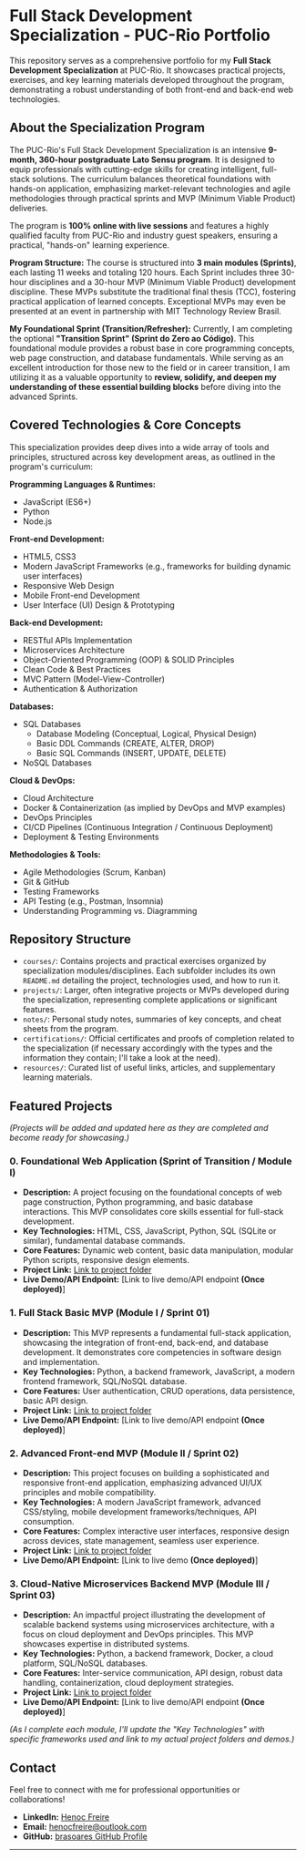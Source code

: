 # Full Stack Development Specialization - PUC-Rio Portfolio

This repository serves as a comprehensive portfolio for my **Full Stack Development Specialization** at PUC-Rio. It showcases practical projects, exercises, and key learning materials developed throughout the program, demonstrating a robust understanding of both front-end and back-end web technologies.

## About the Specialization Program

The PUC-Rio's Full Stack Development Specialization is an intensive **9-month, 360-hour postgraduate Lato Sensu program**. It is designed to equip professionals with cutting-edge skills for creating intelligent, full-stack solutions. The curriculum balances theoretical foundations with hands-on application, emphasizing market-relevant technologies and agile methodologies through practical sprints and MVP (Minimum Viable Product) deliveries.

The program is **100% online with live sessions** and features a highly qualified faculty from PUC-Rio and industry guest speakers, ensuring a practical, "hands-on" learning experience.

**Program Structure:**
The course is structured into **3 main modules (Sprints)**, each lasting 11 weeks and totaling 120 hours. Each Sprint includes three 30-hour disciplines and a 30-hour MVP (Minimum Viable Product) development discipline. These MVPs substitute the traditional final thesis (TCC), fostering practical application of learned concepts. Exceptional MVPs may even be presented at an event in partnership with MIT Technology Review Brasil.

**My Foundational Sprint (Transition/Refresher):**
Currently, I am completing the optional **"Transition Sprint" (Sprint do Zero ao Código)**. This foundational module provides a robust base in core programming concepts, web page construction, and database fundamentals. While serving as an excellent introduction for those new to the field or in career transition, I am utilizing it as a valuable opportunity to **review, solidify, and deepen my understanding of these essential building blocks** before diving into the advanced Sprints.

## Covered Technologies & Core Concepts

This specialization provides deep dives into a wide array of tools and principles, structured across key development areas, as outlined in the program's curriculum:

**Programming Languages & Runtimes:**
* JavaScript (ES6+) 
* Python 
* Node.js

**Front-end Development:**
* HTML5, CSS3 
* Modern JavaScript Frameworks (e.g., frameworks for building dynamic user interfaces)
* Responsive Web Design
* Mobile Front-end Development 
* User Interface (UI) Design & Prototyping 

**Back-end Development:**
* RESTful APIs Implementation
* Microservices Architecture 
* Object-Oriented Programming (OOP) & SOLID Principles 
* Clean Code & Best Practices
* MVC Pattern (Model-View-Controller)
* Authentication & Authorization

**Databases:**
* SQL Databases 
    * Database Modeling (Conceptual, Logical, Physical Design) 
    * Basic DDL Commands (CREATE, ALTER, DROP) 
    * Basic SQL Commands (INSERT, UPDATE, DELETE) 
* NoSQL Databases

**Cloud & DevOps:**
* Cloud Architecture 
* Docker & Containerization (as implied by DevOps and MVP examples)
* DevOps Principles
* CI/CD Pipelines (Continuous Integration / Continuous Deployment)
* Deployment & Testing Environments

**Methodologies & Tools:**
* Agile Methodologies (Scrum, Kanban)
* Git & GitHub
* Testing Frameworks
* API Testing (e.g., Postman, Insomnia)
* Understanding Programming vs. Diagramming

## Repository Structure

* `courses/`: Contains projects and practical exercises organized by specialization modules/disciplines. Each subfolder includes its own `README.md` detailing the project, technologies used, and how to run it.
* `projects/`: Larger, often integrative projects or MVPs developed during the specialization, representing complete applications or significant features.
* `notes/`: Personal study notes, summaries of key concepts, and cheat sheets from the program.
* `certifications/`: Official certificates and proofs of completion related to the specialization (if necessary accordingly with the types and the information they contain; I'll take a look at the need).
* `resources/`: Curated list of useful links, articles, and supplementary learning materials.

## Featured Projects

*(Projects will be added and updated here as they are completed and become ready for showcasing.)*

### 0. Foundational Web Application (Sprint of Transition / Module I)
* **Description:** A project focusing on the foundational concepts of web page construction, Python programming, and basic database interactions. This MVP consolidates core skills essential for full-stack development.
* **Key Technologies:** HTML, CSS, JavaScript, Python, SQL (SQLite or similar), fundamental database commands.
* **Core Features:** Dynamic web content, basic data manipulation, modular Python scripts, responsive design elements.
* **Project Link:** [Link to project folder](projects/sprint1-foundational-web-app/README.md)
* **Live Demo/API Endpoint:** [Link to live demo/API endpoint **(Once deployed)**]

### 1. Full Stack Basic MVP (Module I / Sprint 01)
* **Description:** This MVP represents a fundamental full-stack application, showcasing the integration of front-end, back-end, and database development. It demonstrates core competencies in software design and implementation.
* **Key Technologies:** Python, a backend framework, JavaScript, a modern frontend framework, SQL/NoSQL database.
* **Core Features:** User authentication, CRUD operations, data persistence, basic API design.
* **Project Link:** [Link to project folder](projects/sprint1-basic-fullstack-mvp/README.md)
* **Live Demo/API Endpoint:** [Link to live demo/API endpoint **(Once deployed)**]

### 2. Advanced Front-end MVP (Module II / Sprint 02)
* **Description:** This project focuses on building a sophisticated and responsive front-end application, emphasizing advanced UI/UX principles and mobile compatibility.
* **Key Technologies:** A modern JavaScript framework, advanced CSS/styling, mobile development frameworks/techniques, API consumption.
* **Core Features:** Complex interactive user interfaces, responsive design across devices, state management, seamless user experience.
* **Project Link:** [Link to project folder](projects/sprint2-advanced-frontend-mvp/README.md)
* **Live Demo/API Endpoint:** [Link to live demo **(Once deployed)**]

### 3. Cloud-Native Microservices Backend MVP (Module III / Sprint 03)
* **Description:** An impactful project illustrating the development of scalable backend systems using microservices architecture, with a focus on cloud deployment and DevOps principles. This MVP showcases expertise in distributed systems.
* **Key Technologies:** Python, a backend framework, Docker, a cloud platform, SQL/NoSQL databases.
* **Core Features:** Inter-service communication, API design, robust data handling, containerization, cloud deployment strategies.
* **Project Link:** [Link to project folder](projects/sprint3-cloud-microservices/README.md)
* **Live Demo/API Endpoint:** [Link to live demo/API endpoint **(Once deployed)**]

*(As I complete each module, I'll update the "Key Technologies" with specific frameworks used and link to my actual project folders and demos.)*

## Contact

Feel free to connect with me for professional opportunities or collaborations!

* **LinkedIn:** [Henoc Freire](https://www.linkedin.com/in/brasoares/)
* **Email:** [henocfreire@outlook.com](mailto:henocfreire@outlook.com)
* **GitHub:** [brasoares GitHub Profile](https://github.com/brasoares)

---

